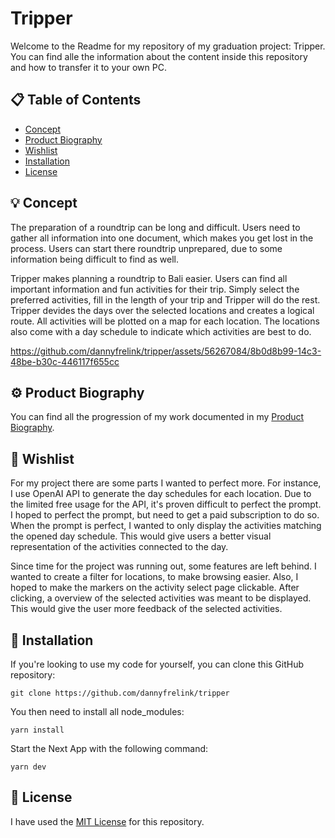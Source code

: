 # Tripper

Welcome to the Readme for my repository of my graduation project: Tripper. You can find alle the information about the content inside this repository and how to transfer it to your own PC.

## 📋 Table of Contents

- [Concept](https://github.com/dannyfrelink/tripper#-concept)
- [Product Biography](https://github.com/dannyfrelink/tripper#%EF%B8%8F-product-biography)
- [Wishlist](https://github.com/dannyfrelink/tripper#-wishlist)
- [Installation](https://github.com/dannyfrelink/tripper#-installation)
- [License](https://github.com/dannyfrelink/tripper#-license)

## 💡 Concept

The preparation of a roundtrip can be long and difficult. Users need to gather all information into one document, which makes you get lost in the process. Users can start there roundtrip unprepared, due to some information being difficult to find as well.

Tripper makes planning a roundtrip to Bali easier. Users can find all important information and fun activities for their trip. Simply select the preferred activities, fill in the length of your trip and Tripper will do the rest. Tripper devides the days over the selected locations and creates a logical route. All activities will be plotted on a map for each location. The locations also come with a day schedule to indicate which activities are best to do.

https://github.com/dannyfrelink/tripper/assets/56267084/8b0d8b99-14c3-48be-b30c-446117f655cc

## ⚙️ Product Biography

You can find all the progression of my work documented in my [Product Biography](https://iced-holiday-4d4.notion.site/Productbiografie-f104d24e38464297934699662f349a90?pvs=4).

## 📝 Wishlist

For my project there are some parts I wanted to perfect more. For instance, I use OpenAI API to generate the day schedules for each location. Due to the limited free usage for the API, it's proven difficult to perfect the prompt. I hoped to perfect the prompt, but need to get a paid subscription to do so. When the prompt is perfect, I wanted to only display the activities matching the opened day schedule. This would give users a better visual representation of the activities connected to the day.

Since time for the project was running out, some features are left behind. I wanted to create a filter for locations, to make browsing easier. Also, I hoped to make the markers on the activity select page clickable. After clicking, a overview of the selected activities was meant to be displayed. This would give the user more feedback of the selected activities.

## 🔧 Installation

If you're looking to use my code for yourself, you can clone this GitHub repository:

```
git clone https://github.com/dannyfrelink/tripper
```

You then need to install all node_modules:

```
yarn install
```

Start the Next App with the following command:

```
yarn dev
```

## 📄 License

I have used the [MIT License](https://github.com/dannyfrelink/tripper/blob/main/LICENSE) for this repository.
